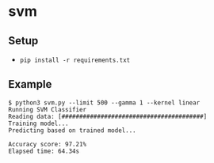 # svm

## Setup

- `pip install -r requirements.txt`

## Example

```
$ python3 svm.py --limit 500 --gamma 1 --kernel linear
Running SVM Classifier
Reading data: [########################################]
Training model...
Predicting based on trained model...

Accuracy score: 97.21%
Elapsed time: 64.34s
```
